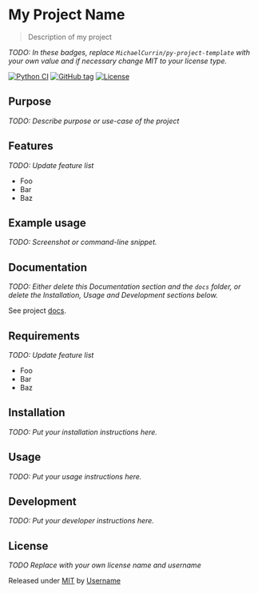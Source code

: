 # My Project Name
> Description of my project

_TODO: In these badges, replace `MichaelCurrin/py-project-template` with your own value and if necessary change MIT to your license type._

[![Python CI](https://github.com/MichaelCurrin/py-project-template/actions/workflows/main.yml/badge.svg)](https://github.com/MichaelCurrin/py-project-template/actions/workflows/main.yml)
[![GitHub tag](https://img.shields.io/github/tag/MichaelCurrin/py-project-template?include_prereleases=&sort=semver)](https://github.com/MichaelCurrin/py-project-template/releases/)
[![License](https://img.shields.io/badge/License-MIT-blue)](#license)


## Purpose

_TODO: Describe purpose or use-case of the project_


## Features

_TODO: Update feature list_

- Foo
- Bar
- Baz


## Example usage

_TODO: Screenshot or command-line snippet._


## Documentation

_TODO: Either delete this Documentation section and the `docs` folder, or delete the Installation, Usage and Development sections below._

See project [docs](/docs/).


## Requirements

_TODO: Update feature list_

- Foo
- Bar
- Baz


## Installation

_TODO: Put your installation instructions here._


## Usage

_TODO: Put your usage instructions here._


## Development

_TODO: Put your developer instructions here._


## License

_TODO Replace with your own license name and username_

Released under [MIT](/LICENSE) by [Username](https://github.com/Username)
